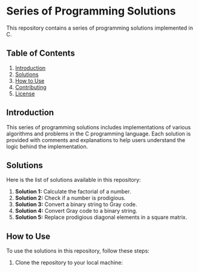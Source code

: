 # Series of Programming Solutions

This repository contains a series of programming solutions implemented in C.

## Table of Contents

1. [Introduction](#introduction)
2. [Solutions](#solutions)
3. [How to Use](#how-to-use)
4. [Contributing](#contributing)
5. [License](#license)

## Introduction

This series of programming solutions includes implementations of various algorithms and problems in the C programming language. Each solution is provided with comments and explanations to help users understand the logic behind the implementation.

## Solutions

Here is the list of solutions available in this repository:

1. **Solution 1:** Calculate the factorial of a number.
2. **Solution 2:** Check if a number is prodigious.
3. **Solution 3:** Convert a binary string to Gray code.
4. **Solution 4:** Convert Gray code to a binary string.
5. **Solution 5:** Replace prodigious diagonal elements in a square matrix.

## How to Use

To use the solutions in this repository, follow these steps:

1. Clone the repository to your local machine:


